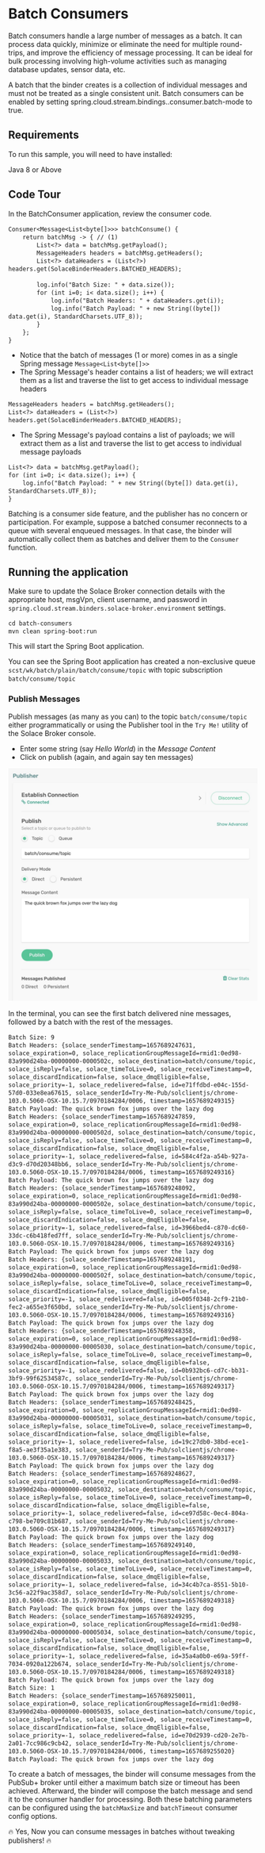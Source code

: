 # Batch Consumers

Batch consumers handle a large number of messages as a batch. It can process data quickly, minimize or eliminate the need for multiple round-trips, and improve the efficiency of message processing. It can be ideal for bulk processing involving high-volume activities such as managing database updates, sensor data, etc.

A batch that the binder creates is a collection of individual messages and must not be treated as a single consistent unit. Batch consumers can be enabled by setting spring.cloud.stream.bindings.<binding-name>.consumer.batch-mode to true. 

## Requirements

To run this sample, you will need to have installed:

Java 8 or Above

## Code Tour

In the BatchConsumer application, review the consumer code.

```
Consumer<Message<List<byte[]>>> batchConsume() {
    return batchMsg -> { // (1)
        List<?> data = batchMsg.getPayload();
        MessageHeaders headers = batchMsg.getHeaders();
        List<?> dataHeaders = (List<?>) headers.get(SolaceBinderHeaders.BATCHED_HEADERS);

        log.info("Batch Size: " + data.size());
        for (int i=0; i< data.size(); i++) {
            log.info("Batch Headers: " + dataHeaders.get(i));
            log.info("Batch Payload: " + new String((byte[]) data.get(i), StandardCharsets.UTF_8));
        }
    };
}
```

- Notice that the batch of messages (1 or more) comes in as a single Spring message `Message<List<byte[]>>`
- The Spring Message's header contains a list of headers; we will extract them as a list and traverse the list to get access to individual message headers
```
MessageHeaders headers = batchMsg.getHeaders();
List<?> dataHeaders = (List<?>) headers.get(SolaceBinderHeaders.BATCHED_HEADERS);
```
- The Spring Message's payload contains a list of payloads; we will extract them as a list and traverse the list to get access to individual message payloads
```
List<?> data = batchMsg.getPayload();
for (int i=0; i< data.size(); i++) {
    log.info("Batch Payload: " + new String((byte[]) data.get(i), StandardCharsets.UTF_8));
}
```

Batching is a consumer side feature, and the publisher has no concern or participation. For example, suppose a batched consumer reconnects to a queue with several enqueued messages. In that case, the binder will automatically collect them as batches and deliver them to the `Consumer` function.

## Running the application

Make sure to update the Solace Broker connection details with the appropriate host, msgVpn, client username, and password in `spring.cloud.stream.binders.solace-broker.environment` settings.

```
cd batch-consumers
mvn clean spring-boot:run
```
This will start the Spring Boot application.

You can see the Spring Boot application has created a non-exclusive queue `scst/wk/batch/plain/batch/consume/topic` with topic subscription `batch/consume/topic`


### Publish Messages
Publish messages (as many as you can) to the topic `batch/consume/topic` either programmatically or using the Publisher tool in the `Try Me!` utility of the Solace Broker console. 
- Enter some string (say _Hello World_) in the *Message Content*
- Click on publish (again, and again say ten messages)

<p align="center"><img width="640" alt="auth" src="images/tryme-publisher.jpg"></p>

In the terminal, you can see the first batch delivered nine messages, followed by a batch with the rest of the messages.
```
Batch Size: 9
Batch Headers: {solace_senderTimestamp=1657689247631, solace_expiration=0, solace_replicationGroupMessageId=rmid1:0ed98-83a990d24ba-00000000-0000502c, solace_destination=batch/consume/topic, solace_isReply=false, solace_timeToLive=0, solace_receiveTimestamp=0, solace_discardIndication=false, solace_dmqEligible=false, solace_priority=-1, solace_redelivered=false, id=e71ffdbd-e04c-155d-57d0-033e8ea67615, solace_senderId=Try-Me-Pub/solclientjs/chrome-103.0.5060-OSX-10.15.7/0970184284/0006, timestamp=1657689249315}
Batch Payload: The quick brown fox jumps over the lazy dog
Batch Headers: {solace_senderTimestamp=1657689247859, solace_expiration=0, solace_replicationGroupMessageId=rmid1:0ed98-83a990d24ba-00000000-0000502d, solace_destination=batch/consume/topic, solace_isReply=false, solace_timeToLive=0, solace_receiveTimestamp=0, solace_discardIndication=false, solace_dmqEligible=false, solace_priority=-1, solace_redelivered=false, id=584c4f2a-a54b-927a-d3c9-d70d20348bb6, solace_senderId=Try-Me-Pub/solclientjs/chrome-103.0.5060-OSX-10.15.7/0970184284/0006, timestamp=1657689249316}
Batch Payload: The quick brown fox jumps over the lazy dog
Batch Headers: {solace_senderTimestamp=1657689248092, solace_expiration=0, solace_replicationGroupMessageId=rmid1:0ed98-83a990d24ba-00000000-0000502e, solace_destination=batch/consume/topic, solace_isReply=false, solace_timeToLive=0, solace_receiveTimestamp=0, solace_discardIndication=false, solace_dmqEligible=false, solace_priority=-1, solace_redelivered=false, id=3966bed4-c870-dc60-33dc-c6b418fed7ff, solace_senderId=Try-Me-Pub/solclientjs/chrome-103.0.5060-OSX-10.15.7/0970184284/0006, timestamp=1657689249316}
Batch Payload: The quick brown fox jumps over the lazy dog
Batch Headers: {solace_senderTimestamp=1657689248191, solace_expiration=0, solace_replicationGroupMessageId=rmid1:0ed98-83a990d24ba-00000000-0000502f, solace_destination=batch/consume/topic, solace_isReply=false, solace_timeToLive=0, solace_receiveTimestamp=0, solace_discardIndication=false, solace_dmqEligible=false, solace_priority=-1, solace_redelivered=false, id=005f0348-2cf9-21b0-fec2-a655e3f650bd, solace_senderId=Try-Me-Pub/solclientjs/chrome-103.0.5060-OSX-10.15.7/0970184284/0006, timestamp=1657689249316}
Batch Payload: The quick brown fox jumps over the lazy dog
Batch Headers: {solace_senderTimestamp=1657689248358, solace_expiration=0, solace_replicationGroupMessageId=rmid1:0ed98-83a990d24ba-00000000-00005030, solace_destination=batch/consume/topic, solace_isReply=false, solace_timeToLive=0, solace_receiveTimestamp=0, solace_discardIndication=false, solace_dmqEligible=false, solace_priority=-1, solace_redelivered=false, id=0b932bc6-cd7c-bb31-3bf9-99f62534587c, solace_senderId=Try-Me-Pub/solclientjs/chrome-103.0.5060-OSX-10.15.7/0970184284/0006, timestamp=1657689249317}
Batch Payload: The quick brown fox jumps over the lazy dog
Batch Headers: {solace_senderTimestamp=1657689248425, solace_expiration=0, solace_replicationGroupMessageId=rmid1:0ed98-83a990d24ba-00000000-00005031, solace_destination=batch/consume/topic, solace_isReply=false, solace_timeToLive=0, solace_receiveTimestamp=0, solace_discardIndication=false, solace_dmqEligible=false, solace_priority=-1, solace_redelivered=false, id=19c27db0-38bd-ece1-f8a5-ae3f35a1e383, solace_senderId=Try-Me-Pub/solclientjs/chrome-103.0.5060-OSX-10.15.7/0970184284/0006, timestamp=1657689249317}
Batch Payload: The quick brown fox jumps over the lazy dog
Batch Headers: {solace_senderTimestamp=1657689248627, solace_expiration=0, solace_replicationGroupMessageId=rmid1:0ed98-83a990d24ba-00000000-00005032, solace_destination=batch/consume/topic, solace_isReply=false, solace_timeToLive=0, solace_receiveTimestamp=0, solace_discardIndication=false, solace_dmqEligible=false, solace_priority=-1, solace_redelivered=false, id=ce97d58c-0ec4-804a-c798-be709c81b687, solace_senderId=Try-Me-Pub/solclientjs/chrome-103.0.5060-OSX-10.15.7/0970184284/0006, timestamp=1657689249317}
Batch Payload: The quick brown fox jumps over the lazy dog
Batch Headers: {solace_senderTimestamp=1657689249140, solace_expiration=0, solace_replicationGroupMessageId=rmid1:0ed98-83a990d24ba-00000000-00005033, solace_destination=batch/consume/topic, solace_isReply=false, solace_timeToLive=0, solace_receiveTimestamp=0, solace_discardIndication=false, solace_dmqEligible=false, solace_priority=-1, solace_redelivered=false, id=34c4b7ca-8551-5b10-3c56-a22f9ac358d7, solace_senderId=Try-Me-Pub/solclientjs/chrome-103.0.5060-OSX-10.15.7/0970184284/0006, timestamp=1657689249318}
Batch Payload: The quick brown fox jumps over the lazy dog
Batch Headers: {solace_senderTimestamp=1657689249295, solace_expiration=0, solace_replicationGroupMessageId=rmid1:0ed98-83a990d24ba-00000000-00005034, solace_destination=batch/consume/topic, solace_isReply=false, solace_timeToLive=0, solace_receiveTimestamp=0, solace_discardIndication=false, solace_dmqEligible=false, solace_priority=-1, solace_redelivered=false, id=35a4a0b0-e69a-59ff-7034-0920a122b674, solace_senderId=Try-Me-Pub/solclientjs/chrome-103.0.5060-OSX-10.15.7/0970184284/0006, timestamp=1657689249318}
Batch Payload: The quick brown fox jumps over the lazy dog
Batch Size: 1
Batch Headers: {solace_senderTimestamp=1657689250011, solace_expiration=0, solace_replicationGroupMessageId=rmid1:0ed98-83a990d24ba-00000000-00005035, solace_destination=batch/consume/topic, solace_isReply=false, solace_timeToLive=0, solace_receiveTimestamp=0, solace_discardIndication=false, solace_dmqEligible=false, solace_priority=-1, solace_redelivered=false, id=e70d2939-cd20-2e7b-2a01-7cc986c9cb42, solace_senderId=Try-Me-Pub/solclientjs/chrome-103.0.5060-OSX-10.15.7/0970184284/0006, timestamp=1657689255020}
Batch Payload: The quick brown fox jumps over the lazy dog
```

To create a batch of messages, the binder will consume messages from the PubSub+ broker until either a maximum batch size or timeout has been achieved. Afterward, the binder will compose the batch message and send it to the consumer handler for processing. Both these batching parameters can be configured using the `batchMaxSize` and `batchTimeout` consumer config options.


🔥 Yes, Now you can consume messages in batches without tweaking publishers! 🔥